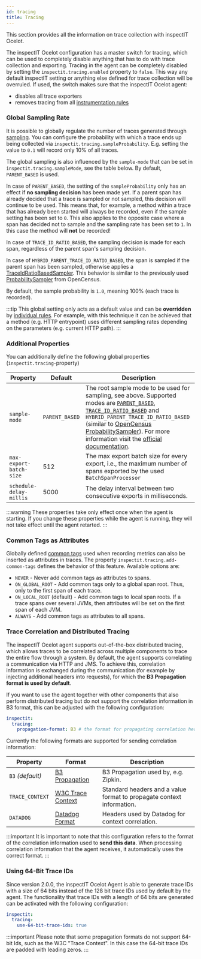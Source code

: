 ```yaml
---
id: tracing
title: Tracing
---
```


This section provides all the information on trace collection with inspectIT Ocelot.

The inspectIT Ocelot configuration has a master switch for tracing, which can be used to completely disable anything that has to do with trace collection and exporting.
Tracing in the agent can be completely disabled by setting the `inspectit.tracing.enabled` property to `false`.
This way any default inspectIT setting or anything else defined for trace collection will be overruled.
If used, the switch makes sure that the inspectIT Ocelot agent:

* disables all trace exporters
* removes tracing from all [instrumentation rules](instrumentation/rules.md)


### Global Sampling Rate

It is possible to globally regulate the number of traces generated through [sampling](https://opencensus.io/tracing/sampling/).
You can configure the probability with which a trace ends up being collected via `inspectit.tracing.sampleProbability`.
E.g. setting the value to `0.1` will record only 10% of all traces.

The global sampling is also influenced by the `sample-mode` that can be set in `inspectit.tracing.sampleMode`, see the table below.
By default, `PARENT_BASED` is used.

In case of `PARENT_BASED`, the setting of the `sampleProbability` only has an effect if **no sampling decision** has been made yet.
If a parent span has already decided that a trace is sampled or not sampled, this decision will continue to be used.
This means that, for example, a method within a trace that has already been started will always be recorded, even if the sample setting has been set to `0`.
This also applies to the opposite case where a span has decided not to sample and the sampling rate has been set to `1`.
In this case the method will **not** be recorded!

In case of `TRACE_ID_RATIO_BASED`, the sampling decision is made for each span, regardless of the parent span's sampling decision.

In case of `HYBRID_PARENT_TRACE_ID_RATIO_BASED`, the span is sampled if the parent span has been sampled, otherwise applies a [TraceIdRatioBasedSampler](https://github.com/open-telemetry/opentelemetry-specification/blob/main/specification/trace/sdk.md#sampler).
This behavior is similar to the previously used [ProbabilitySampler](https://github.com/census-instrumentation/opencensus-java/blob/master/api/src/main/java/io/opencensus/trace/samplers/ProbabilitySampler.java) from OpenCensus.

By default, the sample probability is `1.0`, meaning 100% (each trace is recorded).

:::tip
This global setting only acts as a default value and can be **overridden** by [individual rules](instrumentation/rules.md#trace-sampling).
For example, with this technique it can be achieved that a method (e.g. HTTP entrypoint) uses different sampling rates depending on the parameters (e.g. current HTTP path).
:::

### Additional Properties

You can additionally define the following global properties (`inspectit.tracing`-property)

|Property|Default| Description                                                                                                                                                                                                                                                                                                                                                                                                                                                                                                                                                                                                                                                                                                                                                        |
|---|---|--------------------------------------------------------------------------------------------------------------------------------------------------------------------------------------------------------------------------------------------------------------------------------------------------------------------------------------------------------------------------------------------------------------------------------------------------------------------------------------------------------------------------------------------------------------------------------------------------------------------------------------------------------------------------------------------------------------------------------------------------------------------|
|`sample-mode`|`PARENT_BASED`| The root sample mode to be used for sampling, see above. Supported modes are [`PARENT_BASED`](https://github.com/open-telemetry/opentelemetry-specification/blob/main/specification/trace/sdk.md#parentbased), [`TRACE_ID_RATIO_BASED`](https://github.com/open-telemetry/opentelemetry-specification/blob/main/specification/trace/sdk.md#parentbased) and `HYBRID_PARENT_TRACE_ID_RATIO_BASED` (similar to [OpenCensus ProbabilitySampler](https://github.com/census-instrumentation/opencensus-java/blob/master/api/src/main/java/io/opencensus/trace/samplers/ProbabilitySampler.java)). For more information visit the [official documentation](https://github.com/open-telemetry/opentelemetry-specification/blob/main/specification/trace/sdk.md#sampler). |
|`max-export-batch-size`|512| The max export batch size for every export, i.e., the maximum number of spans exported by the used `BatchSpanProcessor`                                                                                                                                                                                                                                                                                                                                                                                                                                                                                                                                                                                                                                            |
|`schedule-delay-millis`|5000| The delay interval between two consecutive exports in milliseconds.                                                                                                                                                                                                                                                                                                                                                                                                                                                                                                                                                                                                                                                                                                

:::warning
These properties take only effect once when the agent is starting. If you change these properties while the agent is running, they will not take effect until the agent retarted.
:::
### Common Tags as Attributes

Globally defined [common tags](metrics/common-tags.md) used when recording metrics can also be inserted as attributes in traces.
The property `inspectit.tracing.add-common-tags` defines the behavior of this feature.
Available options are:

* `NEVER` - Never add common tags as attributes to spans.
* `ON_GLOBAL_ROOT` - Add common tags only to a global span root. Thus, only to the first span of each trace.
* `ON_LOCAL_ROOT` (default) - Add common tags to local span roots. If a trace spans over several JVMs, then attributes will be set on the first span of each JVM.
* `ALWAYS` - Add common tags as attributes to all spans.

### Trace Correlation and Distributed Tracing

The inspectIT Ocelot agent supports out-of-the-box distributed tracing, which allows traces to be correlated across multiple components to trace the entire flow through a system.
By default, the agent supports correlating a communication via HTTP and JMS.
To achieve this, correlation information is exchanged during the communication (for example by injecting additional headers into requests), for which the **B3 Propagation format is used by default**.

If you want to use the agent together with other components that also perform distributed tracing but do not support the correlation information in B3 format, this can be adjusted with the following configuration:

```YAML
inspectit:
  tracing:
    propagation-format: B3 # the format for propagating correlation headers
```

Currently the following formats are supported for sending correlation information:

| Property | Format | Description
|---|---|---|
|`B3` *(default)*|[B3 Propagation](https://github.com/openzipkin/b3-propagation/blob/master/README.md)|B3 Propagation used by, e.g. Zipkin.
|`TRACE_CONTEXT`|[W3C Trace Context](https://www.w3.org/TR/trace-context/#traceparent-header)|Standard headers and a value format to propagate context information.
|`DATADOG`|[Datadog Format](https://github.com/inspectIT/inspectit-ocelot/issues/792)|Headers used by Datadog for context correlation.

:::important
It is important to note that this configuration refers to the format of the correlation information used to **send this data**. When processing correlation information that the agent receives, it automatically uses the correct format.
:::

### Using 64-Bit Trace IDs

Since version 2.0.0, the inspectIT Ocelot Agent is able to generate trace IDs with a size of 64 bits instead of the 128 bit trace IDs used by default by the agent.
The functionality that trace IDs with a length of 64 bits are generated can be activated with the following configuration:

```YAML
inspectit:
  tracing:
    use-64-bit-trace-ids: true
```

:::important
Please note that some propagation formats do not support 64-bit Ids, such as the W3C "Trace Context". In this case the 64-bit trace IDs are padded with leading zeros.
:::